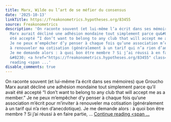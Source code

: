 ```yaml
---
title: Marx, Wilde ou l’art de se méfier du consensus
date: '2025-10-13'
linkTitle: https://freakonometrics.hypotheses.org/83455
source: Freakonometrics
description: 'On raconte souvent (et lui-même l’a écrit dans ses mémoires) que Groucho
  Marx aurait décliné une adhésion mondaine tout simplement parce qu&#8217;il avait
  été accepté “I don’t want to belong to any club that will accept me as a member.”
  Je ne peux m’empêcher d’y penser à chaque fois qu’une association m’écrit pour m’inviter
  à renouveler ma cotisation (généralement à un tarif qui n’a rien d’anecdotique).
  Je me demande alors : à quoi bon être membre ? Si j’ai réussi à en faire partie,
  &#8230; <a href="https://freakonometrics.hypotheses.org/83455" class="more-link">Continue
  reading <span ...'
disable_comments: true
---
```

On raconte souvent (et lui-même l’a écrit dans ses mémoires) que Groucho Marx aurait décliné une adhésion mondaine tout simplement parce qu&#8217;il avait été accepté “I don’t want to belong to any club that will accept me as a member.” Je ne peux m’empêcher d’y penser à chaque fois qu’une association m’écrit pour m’inviter à renouveler ma cotisation (généralement à un tarif qui n’a rien d’anecdotique). Je me demande alors : à quoi bon être membre ? Si j’ai réussi à en faire partie, &#8230; <a href="https://freakonometrics.hypotheses.org/83455" class="more-link">Continue reading <span ...
